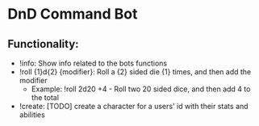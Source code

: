# DnD Command Bot
## Functionality:
- !info: Show info related to the bots functions
- !roll {1}d{2} {modifier}: Roll a {2} sided die {1} times, and then add the modifier
    - Example: !roll 2d20 +4 - Roll two 20 sided dice, and then add 4 to the total
- !create: [TODO] create a character for a users' id with their stats and abilities
